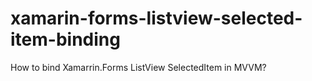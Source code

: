 # xamarin-forms-listview-selected-item-binding
How to bind Xamarrin.Forms ListView SelectedItem in MVVM?
